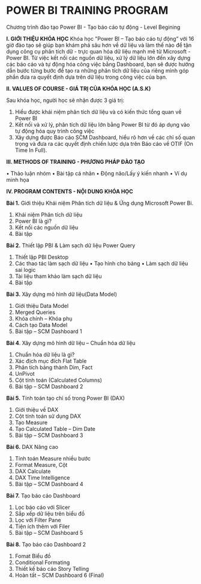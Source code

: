 # POWER BI TRAINING PROGRAM
Chương trình đào tạo Power BI - Tạo báo cáo tự động - Level Begining

**I.	GIỚI THIỆU KHÓA HỌC**
Khóa học "Power BI – Tạo báo cáo tự động” với 16 giờ đào tạo sẽ giúp bạn khám phá sâu hơn về dữ liệu và làm thế nào để tận dụng công cụ phân tích dữ - trực quan hóa dữ liệu mạnh mẽ từ Microsoft - Power BI. Từ việc kết nối các nguồn dữ liệu, xử lý dữ liệu lớn đến xây dựng các báo cáo và tự động hóa công việc bằng Dashboard, bạn sẽ được hướng dẫn bước từng bước để tạo ra những phân tích dữ liệu của riêng mình góp phần đưa ra quyết định dựa trên dữ liệu trong công việc của bạn.

**II.	VALUES OF COURSE - GIÁ TRỊ CỦA KHÓA HỌC (A.S.K)**

Sau khóa học, người học sẽ nhận được 3 giá trị:
1.	Hiểu được khái niệm phân tích dữ liệu và có kiến thức tổng quan về Power BI
2.	Kết nối và xử lý, phân tích dữ liệu lớn bằng Power BI từ đó áp dụng vào tự động hóa quy trình công việc
3.	Xây dựng được Báo cáo SCM Dashboard, hiểu rõ hơn về các chỉ số quan trọng và đưa ra các quyết định chiến lược dựa trên Báo cáo về OTIF (On Time In Full).

**III.	METHODS OF TRAINING - PHƯƠNG PHÁP ĐÀO TẠO**

•	Thảo luận nhóm
•	Bài tập cá nhân
•	Động não/Lấy ý kiến nhanh
•	Ví dụ minh họa
 
**IV.	PROGRAM CONTENTS - NỘI DUNG KHÓA HỌC**

**Bài 1.** Giới thiệu Khái niệm Phân tích dữ liệu & Ứng dụng Microsoft Power Bi.
   1.	Khái niệm Phân tích dữ liệu
   2.	Power BI là gì?
   3.	Kết nối các nguồn dữ liệu 
   4.	Bài tập

**Bài 2.** Thiết lập PBI & Làm sạch dữ liệu Power Query
   1.	Thiết lập PBI Desktop
   2.	Các thao tác làm sạch dữ liệu
   •	Tạo hình cho bảng
   •	Làm sạch dữ liệu sai logic
   3.	Tài liệu tham khảo làm sạch dữ liệu
   4.	Bài tập
      
**Bài 3.** Xây dựng mô hình dữ liệu(Data Model)
  1.	Giới thiệu Data Model
  2.	Merged Queries
  3.	Khóa chính – Khóa phụ
  4.	Cách tạo Data Model
  5.	Bài tập – SCM Dashboard 1
     
**Bài 4**. Xây dựng mô hình dữ liệu – Chuẩn hóa dữ liệu 
  1.	Chuẩn hóa dữ liệu là gì?
  2.	Xác địch mục đích Flat Table
  3.	Phân tích bảng thành Dim, Fact
  4.	UnPivot
  5.	Cột tính toán (Calculated Columns)
  6.	Bài tập – SCM Dashboard 2

**Bài 5.** Tính toán tạo chỉ số trong Power BI (DAX)
  1.	Giới thiệu về DAX
  2.	Cột tính toán sử dụng DAX
  3.	Tạo Measure
  4.	Tạo Calculated Table – Dim Date
  5.	Bài tập – SCM Dashboard 3
     
**Bài 6.** DAX Nâng cao
  1.	Tính toán Measure nhiều bước
  2.	Format Measure, Cột
  3.   DAX Calculate
  4.   DAX Time Intelligence
  5.   Bài tập – SCM Dashboard 4
     
**Bài 7.** Tạo báo cáo Dashboard
  1.	Lọc báo cáo với Slicer
  2.	Sắp xếp dữ liệu trên biểu đồ
  3.	Lọc với Filter Pane
  4.	Tiện ích thêm với Filer
  5. Bài tập – SCM Dashboard 5
     
**Bài 8.** Tạo báo cáo Dashboard 2
  1.	Fomat Biểu đồ
  2.	Conditional Formating
  3.	Thiết kế báo cáo Story Telling
  4.	Hoàn tất – SCM Dashboard 6 (Final)

